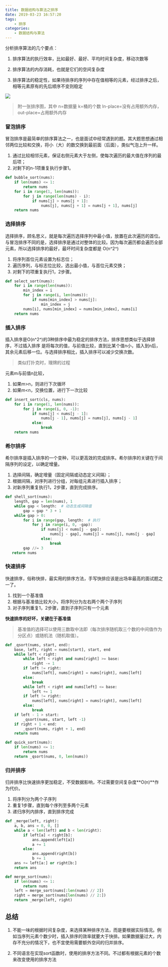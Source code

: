 ```yaml
---
title: 数据结构与算法之排序
date: 2019-03-23 16:57:20
tags:
    - 排序
categories:
    - 数据结构与算法
---
```


分析排序算法的几个要点：

1. 排序算法的执行效率，比如最好、最好、平均时间复杂度，移动次数等

2. 排序算法的内存消耗，也就是它们的空间复杂度

3. 排序算法的稳定性，如果待排序的序列中存在值相等的元素，经过排序之后，相等元素原有的先后顺序不变则稳定

![](https://picture.wzmmmmj.com/sort.png)

> 附一张排序图，其中 n=数据量     k=桶的个数     In-place=没有占用额外内存，out-place=占用额外内存
<!-- more -->

### 冒泡排序

冒泡排序是最简单的排序算法之一，也是面试中经常遇到的题。其大题思想通过相邻两位比较和交换，将小（大）的数交换到最前面（后面），类似气泡上升一样。

1. 通过比较相邻元素，保证右侧元素大于左侧，使每次遍历的最大值在序列的最后项；
2. 对剩下的n-1项重复执行步骤1。

```python
def bubble_sort(nums):
    if len(nums) <= 1:
        return nums
    for i in range(1, len(nums)):
        for j in range(len(nums) - i):
            if nums[j] > nums[j + 1]:
                nums[j], nums[j + 1] = nums[j + 1], nums[j]
    return nums
```

### 选择排序

选择排序，顾名思义，就是每次遍历选择序列中最小值，放置在此次遍历的首位。与冒泡排序不同的是，选择排序是通过对整体的比较。因为每次遍历都会遍历全部元素，所以选择排序的最好，最坏时间复杂度都是 O(n^2^)

1. 将序列首位元素设置为标志位；
2. 遍历序列，与标志位比较，选出最小值，与首位元素交换；
3. 对剩下的项重复执行1，2步骤。

```python
def select_sort(nums):
    for i in range(len(nums)):
        min_index = i
        for j in range(i, len(nums)):
            if nums[min_index] > nums[j]:
                min_index = j
        nums[i], nums[min_index] = nums[min_index], nums[i]
    return nums
```

### 插入排序

插入排序是O(n^2^)的3种排序中最为稳定的排序方法，排序思想类似于选择排序，不过插入排序 是将每次的值，与前值比较，直到比某个值n小，插入到n后，其余元素后移一位。与选择排序相比，插入排序可以减少交换次数。

> 类似打扑克时，理牌的过程

元素m与前值n比较，

1. 如果m>n，则进行下次循环
2. 如果m<n，交换位置，进行下一次比较

```python
def insert_sort(cls, nums):
    for i in range(1, len(nums)):
        for j in range(i, 0, -1):
            if nums[j] < nums[j - 1]:
                nums[j - 1], nums[j] = nums[j], nums[j - 1]
            else:
                break
    return nums
```

### 希尔排序

希尔排序是插入排序的一个变种，可以更高效的完成排序。希尔排序的关键在于间隔序列的设定，以确定增量。

1. 选择间隔，确定增量（固定间隔或动态定义间隔）；
2. 根据间隔，对序列进行分组，对每组元素进行插入排序；
3. 对新序列重复执行1，2步骤，直到完成排序。

```python
def shell_sort(nums):
    length, gap = len(nums), 1
    while gap < length:  # 动态生成间隔值
        gap = gap * 3 + 1
    while gap > 0:
        for i in range(gap, length:  # 执行
            for j in range(i, 0, -gap):
                if nums[j] < nums[j - gap]:
                    nums[j - gap], nums[j] = nums[j], nums[j - gap]
                else:
                    break
        gap //= 3
   return nums
```

### 快速排序

快速排序，俗称快排，最实用的排序方法，手写快排应该是出场率最高的面试题之一了。

1. 找到一个基准值
2. 根据与基准值比较大小，将序列分为左右两个两个子序列
3. 对子序列重复1，2步骤，直到子序列只有一个元素

**快速排序的好坏，关键在于基准值**

> 基准值的选择可以使用三数取中法即（每次排序随机取三个数的中间值作为分区点）或随机法（随机取值）。

```python
def _qsort(nums, start, end):
    base, left, right = nums[start], start, end
    while left < right:
        while left < right and nums[right] >= base:
            right -= 1
        if left != right:
            nums[left], nums[right] = nums[right], nums[left]
        else:
            break
        while left < right and nums[left] <= base:
            left += 1
        if left != right:
            nums[left], nums[right] = nums[right], nums[left]
        else:
            break
    if left - 1 > start:
        _qsort(nums, start, left -1)
    if right + 1 < end:
        _qsort(nums, right + 1, end)
    return nums

def quick_sort(nums):
    if len(nums) <= 1:
        return nums
    return _qsort(nums, 0, len(nums))
```

### 归并排序

归并排序比快速排序更加稳定，不受数据影响，不过需要空间复杂度**O(n)**作为代价。

1. 将序列分为两个子序列
2. 重复1步骤，直到每个序列至多两个元素
3. 递归序列内排序，直到排序完成

```python
def _merge(left, right):
    a, b, ans = 0, 0, []
    while a < len(left) and b < len(right):
        if left[a] < right[b]:
            ans.append(left[a])
            a += 1
        else:
            ans.append(right[b])
            b += 1
    ans += left[a:] or right[b:]
    return ans

def merge_sort(nums):
    if len(nums) <= 1:
        return nums
    left = merge_sort(nums[:len(nums) // 2])
    right = merge_sort(nums[len(nums) // 2:])
    return _merge(left, right)
```

## 总结

1. 不能一味的根据时间复杂度，来选择某种排序方法，而是要根据实际情况。例如当序列元素个数少时，插入排序的效率就要大于快排。如果数据量过大，内存不充分的情况下，也不宜使用需要额外空间的归并排序。

2. 不同语言在实现sort函数时，使用的排序方法不同。不过都有根据元素的个数来改变使用的排序方法
